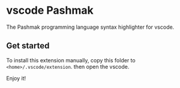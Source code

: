 # vscode Pashmak
The Pashmak programming language syntax highlighter for vscode.

## Get started
To install this extension manually, copy this folder to `<home>/.vscode/extension`. then open the vscode.

Enjoy it!


